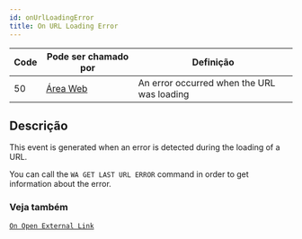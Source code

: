 ```yaml
---
id: onUrlLoadingError
title: On URL Loading Error
---
```


| Code | Pode ser chamado por                        | Definição                                  |
| ---- | ------------------------------------------- | ------------------------------------------ |
| 50   | [Área Web](FormObjects/webArea_overview.md) | An error occurred when the URL was loading |


## Descrição

This event is generated when an error is detected during the loading of a URL.

You can call the `WA GET LAST URL ERROR` command in order to get information about the error.


### Veja também
[`On Open External Link`](onOpenExternalLink.md)